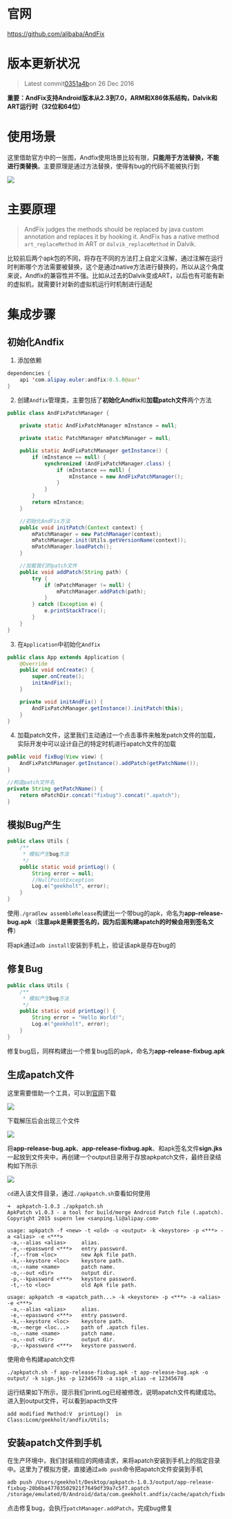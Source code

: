 # 官网

https://github.com/alibaba/AndFix

# 版本更新状况

> Latest commit[0351a4b](https://github.com/alibaba/AndFix/commit/0351a4bc38a7d30bc61a6d3e74777d4eff4ad5e9)on 26 Dec 2016

**重要：AndFix支持Android版本从2.3到7.0，ARM和X86体系结构，Dalvik和ART运行时（32位和64位）**

# 使用场景

这里借助官方中的一张图，Andfix使用场景比较有限，**只能用于方法替换，不能进行类替换**。主要原理是通过方法替换，使得有bug的代码不能被执行到

![](https://upload-images.jianshu.io/upload_images/10992781-ef6224ff56a35f96.png?imageMogr2/auto-orient/strip%7CimageView2/2/w/1240)

# 主要原理

> AndFix judges the methods should be replaced by java custom annotation and replaces it by hooking it. AndFix has a native method `art_replaceMethod` in ART or `dalvik_replaceMethod` in Dalvik.

比较前后两个apk包的不同，将存在不同的方法打上自定义注解，通过注解在运行时判断哪个方法需要被替换，这个是通过native方法进行替换的，所以从这个角度来说，Andfix的兼容性并不强。比如从过去的Dalvik变成ART，以后也有可能有新的虚拟机，就需要针对新的虚拟机运行时机制进行适配

# 集成步骤

## 初始化Andfix

1. 添加依赖

```java
dependencies {
    api 'com.alipay.euler:andfix:0.5.0@aar'
}
```

2. 创建`Andfix`管理类，主要包括了**初始化Andfix**和**加载patch文件**两个方法

```java
public class AndFixPatchManager {

    private static AndFixPatchManager mInstance = null;

    private static PatchManager mPatchManager = null;

    public static AndFixPatchManager getInstance() {
        if (mInstance == null) {
            synchronized (AndFixPatchManager.class) {
                if (mInstance == null) {
                    mInstance = new AndFixPatchManager();
                }
            }
        }
        return mInstance;
    }

    //初始化AndFix方法
    public void initPatch(Context context) {
        mPatchManager = new PatchManager(context);
        mPatchManager.init(Utils.getVersionName(context));
        mPatchManager.loadPatch();
    }

    //加载我们的patch文件
    public void addPatch(String path) {
        try {
            if (mPatchManager != null) {
                mPatchManager.addPatch(path);
            }
        } catch (Exception e) {
            e.printStackTrace();
        }
    }
}
```

3. 在`Application`中初始化`Andfix`

```java
public class App extends Application {
    @Override
    public void onCreate() {
        super.onCreate();
        initAndFix();
    }

    private void initAndFix() {
        AndFixPatchManager.getInstance().initPatch(this);
    }
}
```

4. 加载patch文件，这里我们主动通过一个点击事件来触发patch文件的加载，实际开发中可以设计自己的特定时机进行apatch文件的加载

```java
public void fixBug(View view) {
    AndFixPatchManager.getInstance().addPatch(getPatchName());
}

//构造patch文件名
private String getPatchName() {
    return mPatchDir.concat("fixbug").concat(".apatch");
}
```

## 模拟Bug产生

```java
public class Utils {
    /**
     * 模拟产生bug方法
     */
    public static void printLog() {
        String error = null;
      	//NullPointException
        Log.e("geekholt", error);
    }
}
```

使用`./gradlew assembleRelease`构建出一个带bug的apk，命名为**app-release-bug.apk**（**注意apk是需要签名的，因为后面构建apatch的时候会用到签名文件**）

将apk通过`adb install`安装到手机上，验证该apk是存在bug的

## 修复Bug

```java
public class Utils {
    /**
     * 模拟产生bug方法
     */
    public static void printLog() {
        String error = "Hello World!";
        Log.e("geekholt", error);
    }
}
```

修复bug后，同样构建出一个修复bug后的apk，命名为**app-release-fixbug.apk**

## 生成apatch文件

这里需要借助一个工具，可以到[官网](https://github.com/alibaba/AndFix)下载

![](https://upload-images.jianshu.io/upload_images/10992781-f22c522f9a18fd26.png?imageMogr2/auto-orient/strip%7CimageView2/2/w/1240)

下载解压后会出现三个文件

![](https://upload-images.jianshu.io/upload_images/10992781-18ed3e4394f99caa.png?imageMogr2/auto-orient/strip%7CimageView2/2/w/1240)

将**app-release-bug.apk**、**app-release-fixbug.apk**、和apk签名文件**sign.jks**一起放到文件夹中，再创建一个output目录用于存放apkpatch文件，最终目录结构如下所示

![](https://upload-images.jianshu.io/upload_images/10992781-643210281201e877.png?imageMogr2/auto-orient/strip%7CimageView2/2/w/1240)


`cd`进入该文件目录，通过`./apkpatch.sh`查看如何使用

```
➜  apkpatch-1.0.3 ./apkpatch.sh
ApkPatch v1.0.3 - a tool for build/merge Android Patch file (.apatch).
Copyright 2015 supern lee <sanping.li@alipay.com>

usage: apkpatch -f <new> -t <old> -o <output> -k <keystore> -p <***> -a <alias> -e <***>
 -a,--alias <alias>     alias.
 -e,--epassword <***>   entry password.
 -f,--from <loc>        new Apk file path.
 -k,--keystore <loc>    keystore path.
 -n,--name <name>       patch name.
 -o,--out <dir>         output dir.
 -p,--kpassword <***>   keystore password.
 -t,--to <loc>          old Apk file path.

usage: apkpatch -m <apatch_path...> -k <keystore> -p <***> -a <alias> -e <***>
 -a,--alias <alias>     alias.
 -e,--epassword <***>   entry password.
 -k,--keystore <loc>    keystore path.
 -m,--merge <loc...>    path of .apatch files.
 -n,--name <name>       patch name.
 -o,--out <dir>         output dir.
 -p,--kpassword <***>   keystore password.
```

使用命令构建apatch文件

```
./apkpatch.sh -f app-release-fixbug.apk -t app-release-bug.apk -o output/ -k sign.jks -p 12345678 -a sign_alias -e 12345678
```

运行结果如下所示，提示我们printLog已经被修改，说明apatch文件构建成功。进入到output文件，可以看到apacth文件

```
add modified Method:V  printLog()  in Class:Lcom/geekholt/andfix/Utils;
```

## 安装apatch文件到手机

在生产环境中，我们封装相应的网络请求，来将apatch安装到手机上的指定目录中。这里为了模拟方便，直接通过`adb push`命令把apatch文件安装到手机

```
adb push /Users/geekholt/Desktop/apkpatch-1.0.3/output/app-release-fixbug-20b6ba47703502921f7649df39a7c5f7.apatch /storage/emulated/0/Android/data/com.geekholt.andfix/cache/apatch/fixbug.apatch
```

点击修复bug，会执行`patchManager.addPatch`，完成bug修复



